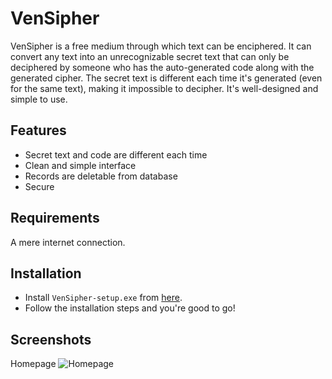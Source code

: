 # VenSipher
VenSipher is a free medium through which text can be enciphered. It can convert any text into an unrecognizable secret text that can only be deciphered by someone who has the auto-generated code along with the generated cipher. The secret text is different each time it's generated (even for the same text), making it impossible to decipher. It's well-designed and simple to use.

## Features
- Secret text and code are different each time
- Clean and simple interface
- Records are deletable from database
- Secure

## Requirements
A mere internet connection.

## Installation
- Install `VenSipher-setup.exe` from [here](https://github.com/vens8/VenSipher/releases/tag/1.1.0.0).
- Follow the installation steps and you're good to go!

## Screenshots
Homepage
![Homepage](https://a.fsdn.com/con/app/proj/vensipher/screenshots/Vensipherhome.png/max/max/1)
